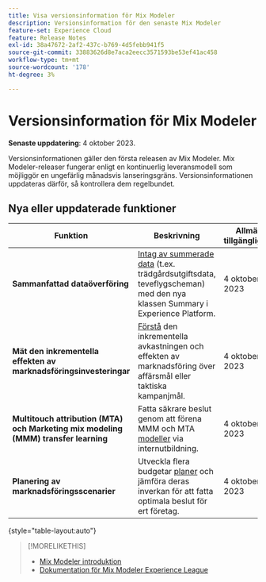 ```yaml
---
title: Visa versionsinformation för Mix Modeler
description: Versionsinformation för den senaste Mix Modeler
feature-set: Experience Cloud
feature: Release Notes
exl-id: 38a47672-2af2-437c-b769-4d5febb941f5
source-git-commit: 33883626d8e7aca2eecc3571593be53ef41ac458
workflow-type: tm+mt
source-wordcount: '178'
ht-degree: 3%

---
```


# Versionsinformation för Mix Modeler

**Senaste uppdatering**: 4 oktober 2023.

Versionsinformationen gäller den första releasen av Mix Modeler. Mix Modeler-releaser fungerar enligt en kontinuerlig leveransmodell som möjliggör en ungefärlig månadsvis lanseringsgräns. Versionsinformationen uppdateras därför, så kontrollera dem regelbundet.


## Nya eller uppdaterade funktioner

| Funktion | Beskrivning | Allmän tillgänglighet |
|---|---|---|
| **Sammanfattad dataöverföring** | [Intag av summerade data](../ingest-data/overview.md) (t.ex. trädgårdsutgiftsdata, teveflygscheman) med den nya klassen Summary i Experience Platform. | 4 oktober 2023 |
| **Mät den inkrementella effekten av marknadsföringsinvesteringar** | [Förstå](../dashboard/overview.md) den inkrementella avkastningen och effekten av marknadsföring över affärsmål eller taktiska kampanjmål. | 4 oktober 2023 |
| **Multitouch attribution (MTA) och Marketing mix modeling (MMM) transfer learning** | Fatta säkrare beslut genom att förena MMM och MTA [modeller](../models/overview.md) via internutbildning. | 4 oktober 2023 |
| **Planering av marknadsföringsscenarier** | Utveckla flera budgetar [planer](../plans/overview.md) och jämföra deras inverkan för att fatta optimala beslut för ert företag. | 4 oktober 2023 |

{style="table-layout:auto"}


>[!MORELIKETHIS]
>
>* [Mix Modeler introduktion](https://business.adobe.com/products/experience-platform/planning-and-measurement.html)
>* [Dokumentation för Mix Modeler Experience League](https://experienceleague.adobe.com/docs/mix-modeler.html?lang=en)
